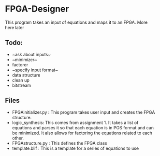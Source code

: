 # FPGA-Designer

This program takes an input of equations and maps it to an FPGA. More here later

## Todo:
* ~ask about inputs~
* ~minimizer~
* factorer
* ~specify input format~
* data structure
* clean up
* bitstream

## Files
* FPGAinitializer.py : This program takes user input and creates the FPGA structure.
* logic_synthesis: This comes from assignment 1. It takes a list of equations and parses it so that each equation is in POS format and can be minimized. It also allows for factoring the equations related to each other.
* FPGAstructure.py : This defines the FPGA class
* template.blif : This is a template for a series of equations to use
